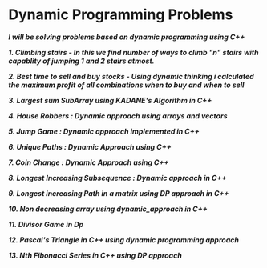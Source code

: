 # Dynamic Programming Problems

***I will be solving problems based on dynamic programming using C++***

***1. Climbing stairs - In this we find number of ways to climb "n" stairs with capablity of jumping 1 and 2 stairs atmost.***

***2. Best time to sell and buy stocks - Using dynamic thinking i calculated the maximum profit of all combinations when to buy and when to sell***

***3. Largest sum SubArray using KADANE's Algorithm in C++***

***4. House Robbers : Dynamic approach using arrays and vectors***

***5. Jump Game : Dynamic approach implemented in C++***

***6. Unique Paths : Dynamic Approach using C++***

***7. Coin Change : Dynamic Approach using C++***

***8. Longest Increasing Subsequence : Dynamic approach in C++***

***9. Longest increasing Path in a matrix using DP approach in C++***

***10. Non decreasing array using dynamic_approach in C++***

***11. Divisor Game in Dp***

***12. Pascal's Triangle in C++ using dynamic programming approach***

***13. Nth Fibonacci Series in C++ using DP approach***












































